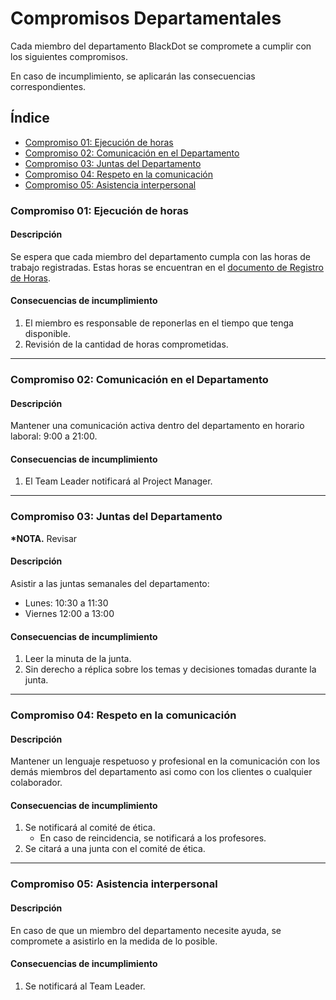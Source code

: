 # Compromisos Departamentales

Cada miembro del departamento BlackDot se compromete a cumplir con los siguientes compromisos.

En caso de incumplimiento, se aplicarán las consecuencias correspondientes.

## Índice

- [Compromiso 01: Ejecución de horas](#compromiso-01-ejecución-de-horas)
- [Compromiso 02: Comunicación en el Departamento](#compromiso-03-comunicación-en-el-departamento)
- [Compromiso 03: Juntas del Departamento](#compromiso-04-juntas-del-departamento)
- [Compromiso 04: Respeto en la comunicación](#compromiso-05-respeto-en-la-comunicación)
- [Compromiso 05: Asistencia interpersonal](#compromiso-06-asistencia-interpersonal)

### Compromiso 01: Ejecución de horas

#### Descripción

Se espera que cada miembro del departamento cumpla con las horas de trabajo registradas. Estas horas se encuentran en el [documento de Registro de Horas](https://docs.google.com/spreadsheets/u/0/d/1ve1pMXVO2P7eFKs-ulKzERHH2bW0jvOMOjQVrRdFzP4/edit).

#### **Consecuencias de incumplimiento**

1. El miembro es responsable de reponerlas en el tiempo que tenga disponible.
2. Revisión de la cantidad de horas comprometidas.

---

### Compromiso 02: Comunicación en el Departamento

#### Descripción

Mantener una comunicación activa dentro del departamento en horario laboral: 9:00 a 21:00.

#### **Consecuencias de incumplimiento**

1. El Team Leader notificará al Project Manager.

---

### Compromiso 03: Juntas del Departamento

**\*NOTA.** Revisar

#### Descripción

Asistir a las juntas semanales del departamento:

- Lunes: 10:30 a 11:30
- Viernes 12:00 a 13:00

#### **Consecuencias de incumplimiento**

1. Leer la minuta de la junta.
2. Sin derecho a réplica sobre los temas y decisiones tomadas durante la junta.

---

### Compromiso 04: Respeto en la comunicación

#### Descripción

Mantener un lenguaje respetuoso y profesional en la comunicación con los demás miembros del departamento asi como con los clientes o cualquier colaborador.

#### **Consecuencias de incumplimiento**

1. Se notificará al comité de ética.
   - En caso de reincidencia, se notificará a los profesores.
2. Se citará a una junta con el comité de ética.

---

### Compromiso 05: Asistencia interpersonal

#### Descripción

En caso de que un miembro del departamento necesite ayuda, se compromete a asistirlo en la medida de lo posible.

#### **Consecuencias de incumplimiento**

1. Se notificará al Team Leader.
